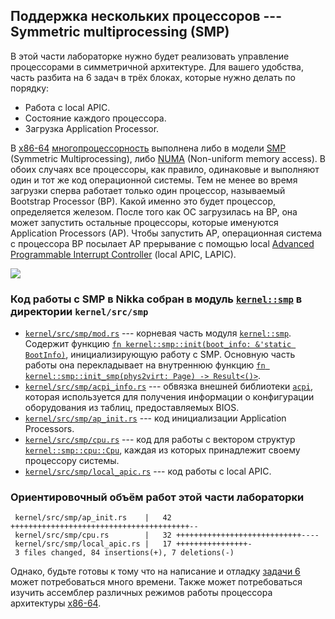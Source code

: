 ## Поддержка нескольких процессоров --- Symmetric multiprocessing (SMP)

В этой части лабораторке нужно будет реализовать управление процессорами в симметричной архитектуре.
Для вашего удобства, часть разбита на 6 задач в трёх блоках, которые нужно делать по порядку:

- Работа с local APIC.
- Состояние каждого процессора.
- Загрузка Application Processor.

В [x86-64](https://en.wikipedia.org/wiki/X86-64) [многопроцессорность](https://en.wikipedia.org/wiki/Multiprocessing) выполнена либо в модели
[SMP](https://en.wikipedia.org/wiki/Symmetric_multiprocessing) (Symmetric Multiprocessing), либо
[NUMA](https://en.wikipedia.org/wiki/Non-uniform_memory_access) (Non-uniform memory access).
В обоих случаях все процессоры, как правило, одинаковые и выполняют один и тот же код операционной системы.
Тем не менее во время загрузки сперва работает только один процессор, называемый Bootstrap Processor (BP).
Какой именно это будет процессор, определяется железом.
После того как ОС загрузилась на BP, она может запустить остальные процессоры, которые именуются Application Processors (AP).
Чтобы запустить AP, операционная система c процессора BP посылает AP прерывание с помощью
local [Advanced Programmable Interrupt Controller](https://en.wikipedia.org/wiki/Advanced_Programmable_Interrupt_Controller) (local APIC, LAPIC).

![](https://upload.wikimedia.org/wikipedia/commons/1/1c/SMP_-_Symmetric_Multiprocessor_System.svg)


### Код работы с SMP в Nikka собран в модуль [`kernel::smp`](../../doc/kernel/smp/index.html) в директории `kernel/src/smp`

- [`kernel/src/smp/mod.rs`](https://gitlab.com/sergey-v-galtsev/nikka-public/-/blob/master/kernel/src/smp/mod.rs) --- корневая часть модуля [`kernel::smp`](../../doc/kernel/smp/index.html). Содержит функцию [`fn kernel::smp::init(boot_info: &'static BootInfo)`](../../doc/kernel/smp/fn.init.html), инициализирующую работу с SMP. Основную часть работы она перекладывает на внутреннюю функцию [`fn kernel::smp::init_smp(phys2virt: Page) -> Result<()>`](../../doc/kernel/smp/fn.init_smp.html).
- [`kernel/src/smp/acpi_info.rs`](https://gitlab.com/sergey-v-galtsev/nikka-public/-/blob/master/kernel/src/smp/acpi_info.rs) --- обвязка внешней библиотеки [`acpi`](../../doc/acpi/index.html), которая используется для получения информации о конфигурации оборудования из таблиц, предоставляемых BIOS.
- [`kernel/src/smp/ap_init.rs`](https://gitlab.com/sergey-v-galtsev/nikka-public/-/blob/master/kernel/src/smp/ap_init.rs) --- код инициализации Application Processors.
- [`kernel/src/smp/cpu.rs`](https://gitlab.com/sergey-v-galtsev/nikka-public/-/blob/master/kernel/src/smp/cpu.rs) --- код для работы с вектором структур [`kernel::smp::cpu::Cpu`](../../doc/kernel/smp/cpu/struct.Cpu.html), каждая из которых принадлежит своему процессору системы.
- [`kernel/src/smp/local_apic.rs`](https://gitlab.com/sergey-v-galtsev/nikka-public/-/blob/master/kernel/src/smp/local_apic.rs) --- код работы с local APIC.


### Ориентировочный объём работ этой части лабораторки

```console
 kernel/src/smp/ap_init.rs    |   42 ++++++++++++++++++++++++++++++++++++++++--
 kernel/src/smp/cpu.rs        |   32 ++++++++++++++++++++++++++++----
 kernel/src/smp/local_apic.rs |   17 ++++++++++++++++-
 3 files changed, 84 insertions(+), 7 deletions(-)
```

Однако, будьте готовы к тому что на написание и отладку [задачи 6](../../lab/book/4-concurrency-1-smp-3-ap-init.html#%D0%97%D0%B0%D0%B4%D0%B0%D1%87%D0%B0-6--%D0%BF%D0%B5%D1%80%D0%B5%D0%BA%D0%BB%D1%8E%D1%87%D0%B5%D0%BD%D0%B8%D0%B5-ap-%D0%B2-64-%D0%B1%D0%B8%D1%82%D0%BD%D1%8B%D0%B9-%D1%80%D0%B5%D0%B6%D0%B8%D0%BC) может потребоваться много времени. Также может потребоваться изучить ассемблер различных режимов работы процессора архитектуры [x86-64](https://en.wikipedia.org/wiki/X86-64).
